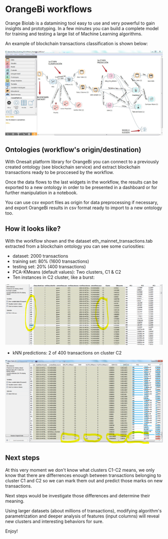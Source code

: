 # OrangeBi workflows

Orange Biolab is a datamining tool easy to use and very powerful to gain insights and prototyping. 
In a few minutes you can build a complete model for training and testing a large list of Machine Learning algorithms.

An example of blockchain transactions classification is shown below:
<p align="center">
  <a src='https://www.onesaitplatform.com/'>
    <img src='Onesait_Reto_Clustering_PCA-KMeans_Prediction_kNN.JPG'/>
  </a>
</p>

## Ontologies (workflow's origin/destination)

With Onesait platform library for OrangeBi you can connect to a previously created ontology (see blockchain service) 
and extract blockchain transactions ready to be proccesed by the workflow.

Once the data flows to the last widgets in the workflow, the results can be exported to a new ontology 
in order to be presented in a dashboard or for further manipulation in a notebook.

You can use csv export files as origin for data preprocessing if necessary, and export OrangeBi results in csv format 
ready to import to a new ontology too.


## How it looks like?

With the workflow shown and the dataset eth_mainnet_transactions.tab extracted from a blockchain ontology you can see some curiosities:

* dataset: 2000 transactions
* training set: 80% (1600 transactions)
* testing set: 20% (400 transactions)
* PCA-KMeans (default values): Two clusters, C1 & C2
* Ten instances in C2 cluster, like a burst:

<p align="center">
  <a src='https://www.onesaitplatform.com/'>
    <img src='kMeans_cluster_burst.png'/>
  </a>
</p>

* kNN predictions: 2 of 400 transactions on cluster C2

<p align="center">
  <a src='https://www.onesaitplatform.com/'>
    <img src='kNN_C2_predictions.png'/>
  </a>
</p>

## Next steps

At this very moment we don't know what clusters C1-C2 means, we only know that there are differrences enough between transactions belonging to cluster C1 and C2 so we can mark them out and predict those marks on new transactions. 

Next steps would be investigate those differences and determine their meaning. 

Using larger datasets (about millions of transactions), modifying algorithm's parametrization and deeper analysis of features (input columns) will reveal new clusters and interesting behaviors for sure.

Enjoy!
